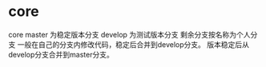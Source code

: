 # core
core
master 为稳定版本分支
develop 为测试版本分支
剩余分支按名称为个人分支
一般在自己的分支内修改代码，稳定后合并到develop分支。
版本稳定后从develop分支合并到master分支。
